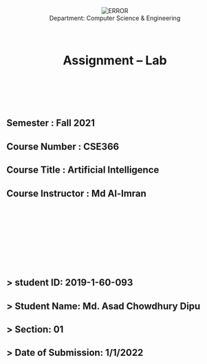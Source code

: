 <div style="font-style: bold; text-align: center;">
<img src="https://www.ewubd.edu/themes/east-west-university/assets/default/images/logo.png" alt="ERROR" title="EWULOGO" width=":5.72917in"/><br>Department: Computer Science & Engineering
<br><br><br>
</div>

<div style="font-style:underline; text-align: center;" markdown="1">

# Assignment – Lab 
<br><br>
<br><br>

</div>


<div style="font-style: bold; text-align: left;" markdown="1">

## Semester : Fall 2021

## Course Number : CSE366

## Course Title : Artificial Intelligence

## Course Instructor : Md Al-Imran

<br><br>
<br><br>
<br><br>
<br><br>

## > student ID: 2019-1-60-093
## > Student Name: Md. Asad Chowdhury Dipu
## > Section: 01
## > Date of Submission: 1/1/2022
<br>
</div>


```python

```
